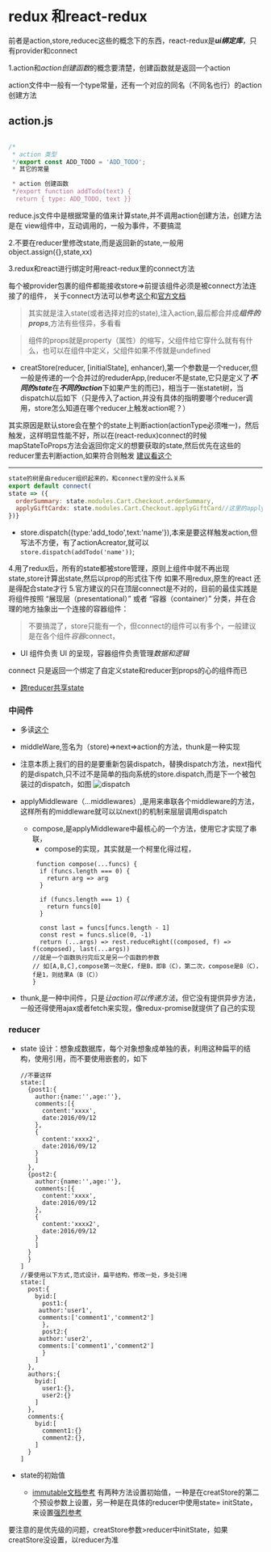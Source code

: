 # redux 和react-redux

  前者是action,store,reducec这些的概念下的东西，react-redux是***ui绑定库***，只有provider和connect

1.action和*action创建函数*的概念要清楚，创建函数就是返回一个action
 
action文件中一般有一个type常量，还有一个对应的同名（不同名也行）的action创建方法

## action.js

```js

/*
 * action 类型
 */export const ADD_TODO = 'ADD_TODO';
 * 其它的常量

 * action 创建函数
 */export function addTodo(text) {
  return { type: ADD_TODO, text }}
```

reduce.js文件中是根据常量的值来计算state,并不调用action创建方法，创建方法是在
view组件中，互动调用的，一般为事件，不要搞混

2.不要在reducer里修改state,而是返回新的state,一般用object.assign({},state,xx)

3.redux和react进行绑定时用react-redux里的connect方法

每个被provider包裹的组件都能接收store=>前提该组件必须是被connect方法连接了的组件，
关于connect方法可以参考[这个](http://www.tuicool.com/articles/MrmYN36)和[官方文档](http://cn.redux.js.org/docs/react-redux/api.html)

>其实就是注入state(或者选择对应的state),注入action,最后都合并成***组件的props***,方法有些怪异，多看看 

> 组件的props就是property（属性）的缩写，父组件给它穿什么就有有什么，也可以在组件中定义，父组件如果不传就是undefined

- creatStore(reducer, [initialState], enhancer),第一个参数是一个reducer,但一般是传递的一个合并过的reduderApp,(reducer不是state,它只是定义了***不同的state***在***不同的action***下如果产生的而已)，相当于一张statet树，当dispatch以后如下（只是传入了action,并没有具体的指明要哪个reducer调用，store怎么知道在哪个reducer上触发action呢？）

其实原因是默认store会在整个的state上判断action(actionType必须唯一)，然后触发，这样明显性能不好，所以在(react-redux)connect的时候mapStateToProps方法会返回你定义的想要获取的state,然后优先在这些的reducer里去判断action,如果符合则触发
[建议看这个](http://www.redux.org.cn/docs/FAQ.html#performance-all-reducers)

---
  ```js
  state的树是由reducer组织起来的，和connect里的没什么关系
  export default connect(
  state => ({
    orderSummary: state.modules.Cart.Checkout.orderSummary,
    applyGiftCardx: state.modules.Cart.Checkout.applyGiftCard//这里的applygitfCardx,只是临时合并到这个组件的props中，总的state树名称还是不变
  })}
  ```
- store.dispatch({type:'add_todo',text:'name'}),本来是要这样触发action,但写法不方便，有了actionAcreator,就可以`store.dispatch(addTodo('name'))`;

4.用了redux后，所有的state都被store管理，原则上组件中就不再出现state,store计算出state,然后以prop的形式往下传
如果不用redux,原生的react 还是得配合state才行
5.官方建议的只在顶层connect是不对的，目前的最佳实践是将组件按照 “展现层（presentational）” 或者 “容器（container）” 分类，并在合理的地方抽象出一个连接的容器组件：
> 不要搞混了，store只能有一个，但connect的组件可以有多个，一般建议是在各个组件*容器*connect，

- UI 组件负责 UI 的呈现，容器组件负责管理*数据和逻辑*

connect 只是返回一个绑定了自定义state和reducer到props的心的组件而已

- [跨reducer共享state](http://www.redux.org.cn/docs/FAQ.html#reducers-share-state)


### 中间件

- 多读[这个](http://www.redux.org.cn/docs/advanced/Middleware.html)

- middleWare,签名为（store)=>next=>action的方法，thunk是一种实现

- 注意本质上我们的目的是要重新包装dispatch，替换dispatch方法，next指代的是dispatch,只不过不是简单的指向系统的store.dispatch,而是下一个被包装过的dispatch，如图
![dispatch](https://pic3.zhimg.com/v2-e5b8f433fec45c09260759fb12e90bb6_r.png)

- applyMiddleware（...middlewares）,是用来串联各个middleware的方法，这样所有的middleware就可以以next()的机制来层层调用dispatch
  - compose,是applyMiddleware中最核心的一个方法，使用它才实现了串联，
    - compose的实现，其实就是一个柯里化得过程，
    ```
     function compose(...funcs) {
      if (funcs.length === 0) {
        return arg => arg
      }    

      if (funcs.length === 1) {
        return funcs[0]
      }    

      const last = funcs[funcs.length - 1]
      const rest = funcs.slice(0, -1)
      return (...args) => rest.reduceRight((composed, f) => f(composed), last(...args))
    //就是一个函数执行完后又是另一个函数的参数
    // 如[A,B,C],compose第一次是C，f是B，即B（C），第二次，compose是B（C），f是1，则结果A（B（C））
    }
    ```
- thunk,是一种中间件，只是*让action可以传递方法*，但它没有提供异步方法，一般还得使用ajax或者fetch来实现，像redux-promise就提供了自己的实现

### reducer

- state 设计：想象成数据库，每个对象想象成单独的表，利用这种扁平的结构，使用引用，而不要使用嵌套的，如下
  ```
  //不要这样
  state:[
    {post1:{
      author:{name:'',age:''},
      comments:[{
        content:'xxxx',
        date:2016/09/12
      },
      {
        content:'xxxx2',
        date:2016/09/12
      }
      ]
    },
    {post2:{
      author:{name:'',age:''},
      comments:[{
        content:'xxxx',
        date:2016/09/12
      },
      {
        content:'xxxx2',
        date:2016/09/12
      }
      ]
    }
    }
  ]
  //要使用以下方式,范式设计，扁平结构，修改一处，多处引用
  state:[
    post:{
      byid:[
        post1:{
       author:'user1',
       comments:['comment1','comment2']
        },
        post2:{
       author:'user2',
       comments:['comment1','comment2']
        }
      ]
    },
    authors:{
      byid:[
        user1:{},
        user2:{}
      ]
    },
    comments:{
      byid:[
        comment1:{}
        comment2:{},
      ]
    }
  ]
  ```

- state的初始值
  - [immutable文档参考](https://yq.aliyun.com/articles/69516)
有两种方法设置初始值，一种是在creatStore的第二个预设参数上设置，另一种是在具体的reducer中使用state= initState，来设置[强烈参考](http://cn.redux.js.org/docs/recipes/reducers/InitializingState.html)

要注意的是优先级的问题，creatStore参数>reducer中initState，如果creatStore没设置，以reducer为准





